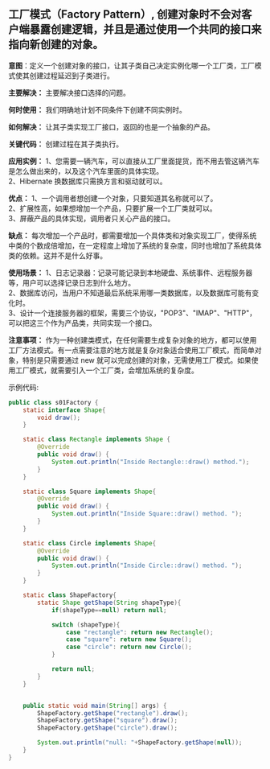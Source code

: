 ## 工厂模式（Factory Pattern）, 创建对象时不会对客户端暴露创建逻辑，并且是通过使用一个共同的接口来指向新创建的对象。

**意图**：定义一个创建对象的接口，让其子类自己决定实例化哪一个工厂类，工厂模式使其创建过程延迟到子类进行。  

**主要解决：** 主要解决接口选择的问题。  

**何时使用：** 我们明确地计划不同条件下创建不同实例时。  

**如何解决：** 让其子类实现工厂接口，返回的也是一个抽象的产品。  

**关键代码：** 创建过程在其子类执行。   

**应用实例：** 1、您需要一辆汽车，可以直接从工厂里面提货，而不用去管这辆汽车是怎么做出来的，以及这个汽车里面的具体实现。   
2、Hibernate 换数据库只需换方言和驱动就可以。  

**优点：** 1、一个调用者想创建一个对象，只要知道其名称就可以了。  
2、扩展性高，如果想增加一个产品，只要扩展一个工厂类就可以。  
3、屏蔽产品的具体实现，调用者只关心产品的接口。  

**缺点：** 每次增加一个产品时，都需要增加一个具体类和对象实现工厂，使得系统中类的个数成倍增加，在一定程度上增加了系统的复杂度，同时也增加了系统具体类的依赖。这并不是什么好事。  

**使用场景：** 1、日志记录器：记录可能记录到本地硬盘、系统事件、远程服务器等，用户可以选择记录日志到什么地方。   
2、数据库访问，当用户不知道最后系统采用哪一类数据库，以及数据库可能有变化时。   
3、设计一个连接服务器的框架，需要三个协议，"POP3"、"IMAP"、"HTTP"，可以把这三个作为产品类，共同实现一个接口。   

**注意事项：** 作为一种创建类模式，在任何需要生成复杂对象的地方，都可以使用工厂方法模式。有一点需要注意的地方就是复杂对象适合使用工厂模式，而简单对象，特别是只需要通过 new 就可以完成创建的对象，无需使用工厂模式。如果使用工厂模式，就需要引入一个工厂类，会增加系统的复杂度。   


示例代码:  
```java
public class s01Factory {
    static interface Shape{
        void draw();
    }

    static class Rectangle implements Shape {
        @Override
        public void draw() {
            System.out.println("Inside Rectangle::draw() method.");
        }
    }

    static class Square implements Shape{
        @Override
        public void draw() {
            System.out.println("Inside Square::draw() method. ");
        }
    }

    static class Circle implements Shape{
        @Override
        public void draw() {
            System.out.println("Inside Circle::draw() method. ");
        }
    }

    static class ShapeFactory{
        static Shape getShape(String shapeType){
            if(shapeType==null) return null;

            switch (shapeType){
                case "rectangle": return new Rectangle();
                case "square": return new Square();
                case "circle": return new Circle();
            }

            return null;
        }
    }


    public static void main(String[] args) {
        ShapeFactory.getShape("rectangle").draw();
        ShapeFactory.getShape("square").draw();
        ShapeFactory.getShape("circle").draw();

        System.out.println("null: "+ShapeFactory.getShape(null));
    }
}
```
